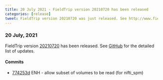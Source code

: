 ```yaml
---
title: 20 July 2021 - FieldTrip version 20210720 has been released
categories: [release]
tweet: FieldTrip version 20210720 was just released. See http://www.fieldtriptoolbox.org/#20-july-2021
---
```


### 20 July, 2021

FieldTrip version [20210720](http://github.com/fieldtrip/fieldtrip/releases/tag/20210720) has been released.
See [GitHub](https://github.com/fieldtrip/fieldtrip/compare/20210716...20210720) for the detailed list of updates.

#### Commits

- [774253d](http://github.com/fieldtrip/fieldtrip/commit/774253d) ENH - allow subset of volumes to be read (for nifti_spm)
